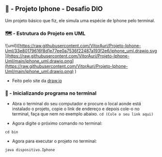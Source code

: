 ## 📱 - Projeto Iphone - Desafio DIO
Um projeto básico que fiz, ele simula uma espécie de Iphone pelo terminal.

### 🗺️ - Estrutura do Projeto em UML 
![uml]([https://raw.githubusercontent.com/VitorAuri/Projeto-Iphone-Uml/33e80179616f8d1e77ee0a7536f22487a193f2e6/iphone_uml.drawio.svg](https://raw.githubusercontent.com/VitorAuri/Projeto-Iphone-Uml/main/iphone_uml.drawio.png](https://raw.githubusercontent.com/VitorAuri/Projeto-Iphone-Uml/main/iphone_uml.drawio.png)
)

- Feito pelo site da [draw.io](https://app.diagrams.net/)

### 🤔 - Inicializando programa no terminal
- Abra o terminal do seu computador e procure o local aonde está instalado o projeto, copie o link de endereço e depois cole-o no terminal, faça que nem no exemplo abaixo. 
`cd (Cole o seu link aqui)`

- Agora digite o próximo comando no terminal:

`cd bin`

- Agora para executar o projeto no terminal:

`java dispositivo.Iphone`
